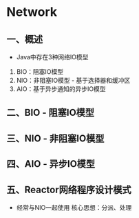 # Network


## 一、概述
- Java中存在3种网络IO模型
1. BIO：阻塞IO模型
2. NIO：非阻塞IO模型 - 基于选择器和缓冲区
3. AIO：基于异步通知的异步IO模型 

## 二、BIO - 阻塞IO模型

## 三、NIO - 非阻塞IO模型

## 四、AIO - 异步IO模型

## 五、Reactor网络程序设计模式
- 经常与NIO一起使用
核心思想：分派、处理
